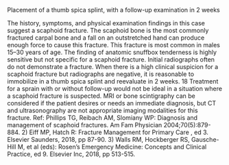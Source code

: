 Placement of a thumb spica splint, with a follow-up examination in 2 weeks

The history, symptoms, and physical examination findings in this case suggest a scaphoid fracture. The
scaphoid bone is the most commonly fractured carpal bone and a fall on an outstretched hand can produce
enough force to cause this fracture. This fracture is most common in males 15–30 years of age.
The finding of anatomic snuffbox tenderness is highly sensitive but not specific for a scaphoid fracture.
Initial radiographs often do not demonstrate a fracture. When there is a high clinical suspicion for a
scaphoid fracture but radiographs are negative, it is reasonable to immobilize in a thumb spica splint and
reevaluate in 2 weeks.
18
Treatment for a sprain with or without follow-up would not be ideal in a situation where a scaphoid
fracture is suspected. MRI or bone scintigraphy can be considered if the patient desires or needs an
immediate diagnosis, but CT and ultrasonography are not appropriate imaging modalities for this fracture.
Ref: Phillips TG, Reibach AM, Slomiany WP: Diagnosis and management of scaphoid fractures. Am Fam Physician
2004;70(5):879-884. 2) Eiff MP, Hatch R: Fracture Management for Primary Care , ed 3. Elsevier Saunders, 2018, pp
87-90. 3) Walls RM, Hockberger RS, Gausche-Hill M, et al (eds): Rosen’s Emergency Medicine: Concepts and Clinical
Practice, ed 9. Elsevier Inc, 2018, pp 513-515.